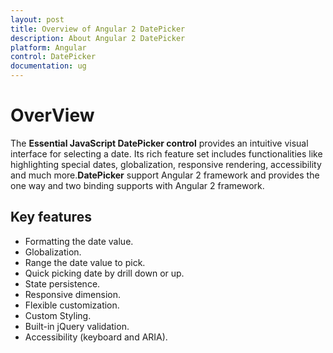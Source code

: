```yaml
---
layout: post
title: Overview of Angular 2 DatePicker
description: About Angular 2 DatePicker
platform: Angular
control: DatePicker
documentation: ug
---
```

# OverView

The **Essential JavaScript DatePicker control** provides an intuitive visual interface for selecting a date. Its rich feature set includes functionalities like highlighting special dates, globalization, responsive rendering, accessibility and much more.**DatePicker** support Angular 2 framework and provides the one way and two binding supports with Angular 2 framework.

## Key features

* Formatting the date value.
* Globalization.
* Range the date value to pick.
* Quick picking date by drill down or up.
* State persistence.
* Responsive dimension.
* Flexible customization.
* Custom Styling.
* Built-in jQuery validation.
* Accessibility (keyboard and ARIA).
